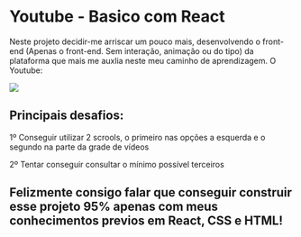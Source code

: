 # Youtube - Basico com React 

Neste projeto decidir-me arriscar um pouco mais, desenvolvendo o front-end (Apenas o front-end. Sem interação, animação ou do tipo) da plataforma que mais me auxlia neste meu caminho de aprendizagem. O Youtube:

![](https://res.cloudinary.com/mizzy-developer/image/upload/v1643847576/youtube_bjifhq.gif)

## Principais desafios:

1º Conseguir utilizar 2 scrools, o primeiro nas opções a esquerda e o segundo na parte da grade de vídeos

2º Tentar conseguir consultar o mínimo possível terceiros

## Felizmente consigo falar que conseguir construir esse projeto 95% apenas com meus conhecimentos previos em React, CSS e HTML!